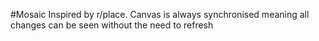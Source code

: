 #Mosaic
Inspired by r/place. Canvas is always synchronised meaning all changes can be seen without the need to refresh
